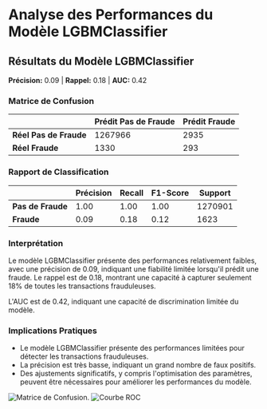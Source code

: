 # Analyse des Performances du Modèle LGBMClassifier

## Résultats du Modèle LGBMClassifier

**Précision:** 0.09 | **Rappel:** 0.18 | **AUC:** 0.42

### Matrice de Confusion

|               | Prédit Pas de Fraude | Prédit Fraude |
| ------------- | -------------------- | ------------- |
| **Réel Pas de Fraude** | 1267966 | 2935 |
| **Réel Fraude** | 1330 | 293 |

### Rapport de Classification

|                | Précision | Recall | F1-Score | Support |
| -------------- | --------- | ------ | -------- | ------- |
| **Pas de Fraude**   | 1.00      | 1.00   | 1.00     | 1270901 |
| **Fraude**         | 0.09      | 0.18   | 0.12     | 1623    |

### Interprétation

Le modèle LGBMClassifier présente des performances relativement faibles, avec une précision de 0.09, indiquant une fiabilité limitée lorsqu'il prédit une fraude. Le rappel est de 0.18, montrant une capacité à capturer seulement 18% de toutes les transactions frauduleuses.

L'AUC est de 0.42, indiquant une capacité de discrimination limitée du modèle.

### Implications Pratiques

- Le modèle LGBMClassifier présente des performances limitées pour détecter les transactions frauduleuses.
- La précision est très basse, indiquant un grand nombre de faux positifs.
- Des ajustements significatifs, y compris l'optimisation des paramètres, peuvent être nécessaires pour améliorer les performances du modèle.

![Matrice de Confusion.](https://github.com/SebastienCherki/G2_P5-ML/blob/main/Mod%C3%A8le/LGBMClassifier/Matrice%20de%20Confusion.png)
![Courbe ROC](https://github.com/SebastienCherki/G2_P5-ML/blob/main/Mod%C3%A8le/LGBMClassifier/ROC.png)
